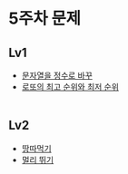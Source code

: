 # 5주차 문제

## Lv1

- [문자열을 정수로 바꾸](https://school.programmers.co.kr/learn/courses/30/lessons/12925)<br>
- [로또의 최고 순위와 최저 순위](https://school.programmers.co.kr/learn/courses/30/lessons/77484)<br>
  <br>

## Lv2

- [땅따먹기](https://school.programmers.co.kr/learn/courses/30/lessons/12913)<br>
- [멀리 뛰기](https://school.programmers.co.kr/learn/courses/30/lessons/12914)<br>
